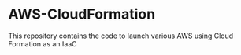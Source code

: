 # AWS-CloudFormation
This repository contains the code to launch various AWS using Cloud Formation as an IaaC
